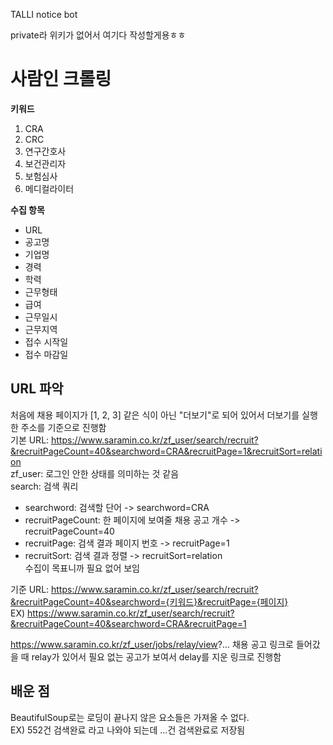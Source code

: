 TALLI notice bot

private라 위키가 없어서 여기다 작성할게용ㅎㅎ  

# 사람인 크롤링  
**키워드**  
1. CRA  
2. CRC  
3. 연구간호사  
4. 보건관리자  
5. 보험심사  
6. 메디컬라이터  

**수집 항목**
- URL
- 공고명
- 기업명
- 경력
- 학력
- 근무형태
- 급여
- 근무일시
- 근무지역
- 접수 시작일
- 접수 마감일

## URL 파악  
처음에 채용 페이지가 [1, 2, 3] 같은 식이 아닌 "더보기"로 되어 있어서 더보기를 실행한 주소를 기준으로 진행함  
기본 URL: https://www.saramin.co.kr/zf_user/search/recruit?&recruitPageCount=40&searchword=CRA&recruitPage=1&recruitSort=relation  
zf_user: 로그인 안한 상태를 의미하는 것 같음  
search: 검색 쿼리  
* searchword: 검색할 단어 -> searchword=CRA  
* recruitPageCount: 한 페이지에 보여줄 채용 공고 개수 -> recruitPageCount=40  
* recruitPage: 검색 결과 페이지 번호 -> recruitPage=1  
* recruitSort: 검색 결과 정렬 -> recruitSort=relation  
수집이 목표니까 필요 없어 보임

기준 URL: https://www.saramin.co.kr/zf_user/search/recruit?&recruitPageCount=40&searchword={키워드}&recruitPage={페이지}  
EX) https://www.saramin.co.kr/zf_user/search/recruit?&recruitPageCount=40&searchword=CRA&recruitPage=1  

https://www.saramin.co.kr/zf_user/jobs/relay/view?...
채용 공고 링크로 들어갔을 때 relay가 있어서 필요 없는 공고가 보여서 delay를 지운 링크로 진행함

## 배운 점
BeautifulSoup로는 로딩이 끝나지 않은 요소들은 가져올 수 없다.  
EX) 552건 검색완료 라고 나와야 되는데 ...건 검색완료로 저장됨  
